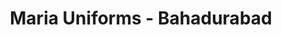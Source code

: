 ---
title: "Maria Uniforms - Bahadurabad"
url: /karachi/maria-uniforms-bahadurabad/
shop: Kleidung
---